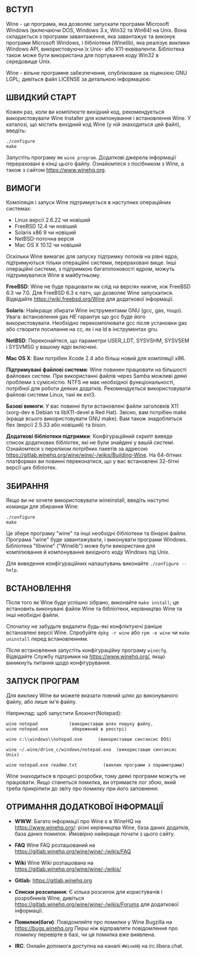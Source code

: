 ## ВСТУП

Wine - це програма, яка дозволяє запускати програми Microsoft
Windows (включаючи DOS, Windows 3.x, Win32 та Win64) на Unix. Вона
складається з програми завантаження, яка завантажує та виконує програми
Microsoft Windows, і бібліотеки (Winelib), яка реалізує виклики
Windows API, використовуючи їх Unix- або X11-еквіваленти. Бібліотека
також може бути використана для портування коду Win32 в середовище Unix.

Wine - вільне програмне забезпечення, опубліковане за ліцензією
GNU LGPL; дивіться файл LICENSE за детальною інформацією.


## ШВИДКИЙ СТАРТ

Кожен раз, коли ви компілюєте вихідний код, рекомендується використовувати
Wine Installer для компонування і встановлення Wine. У каталозі, що містить
вихідний код Wine (у ній знаходиться цей файл), введіть:

```
./configure
make
```

Запустіть програму як `wine program`. Додаткові джерела інформації
перераховані в кінці цього файлу. Ознайомтеся з посібником з Wine,
а також з сайтом https://www.winehq.org.


## ВИМОГИ

Компіляція і запуск Wine підтримується в наступних операційних системах:

- Linux версії 2.6.22 чи новіший
- FreeBSD 12.4 чи новіший
- Solaris x86 9 чи новіший
- NetBSD-поточна версія
- Mac OS X 10.12 чи новіший

Оскільки Wine вимагає для запуску підтримку потоків на рівні ядра, підтримуються
тільки операційні системи, перераховані вище. Інші операційні системи,
з підтримкою багатопоковості ядром, можуть підтримуватися Wine в майбутньому.

**FreeBSD**:
  Wine не буде працювати як слід на версіях нижче, ніж FreeBSD 6.3
  чи 7.0. Для FreeBSD 6.3 є патч, що дозволяє Wine запускатися.
  Відвідайте https://wiki.freebsd.org/Wine для додаткової інформації.

**Solaris**:
  Найкраще збирати Wine інструментами GNU (gcc, gas, тощо). Увага:
  встановлення gas *НЕ* гарантує що gcc буде його використовувати.
  Необхідно перекомпілювати gcc після установки gas або створити
  посилання на cc, як і на ld в інструментах gnu.

**NetBSD**:
  Переконайтеся, що параметри USER_LDT, SYSVSHM, SYSVSEM і SYSVMSG
  у вашому ядрі включені.

**Mac OS X**:
  Вам потрібен Xcode 2.4 або більш новий для компіляції x86.

**Підтримувані файлові системи**:
  Wine повинен працювати на більшості файлових систем. При використанні
  файлів через Samba можливі деякі проблеми з сумісністю. NTFS не має
  необхідної функціональності, потрібної для роботи деяких додатків.
  Рекомендується використовувати файлові системи Linux, такі як ext3.

**Базові вимоги**:
  У вас повинні бути встановлені файли заголовків X11
  (xorg-dev в Debian та libX11-devel в Red Hat).
  Звісно, вам потрібен make (краще всього використовувати GNU make).
  Вам також знадобляться flex (версії 2.5.33 або новіший) та bison.

**Додаткові бібліотеки підтримки**:
  Конфігураційний скрипт виведе список додаткових бібліотек, які не були
  знайдені у вашій системі. Ознайомтеся з переліком потрібних пакетів за
  адресою https://gitlab.winehq.org/wine/wine/-/wikis/Building-Wine.
  На 64-бітних платформах ви повинні переконатися, що у вас встановлені
  32-бітні версії цих бібліотек.

## ЗБИРАННЯ

Якщо ви не хочете використовувати wineinstall, введіть наступні команди
для збирання Wine:

```
./configure
make
```

Це збере програму "wine" та інші необхідні бібліотеки та бінарні файли.
Програма "wine" буде завантажувати, і виконувати програми Windows.
Бібліотека "libwine" ("Winelib") може бути використана для компілювання
й компонування вихідного коду Windows під Unix.

Для виведення конфігураційних налаштувань виконайте `./configure --help`.

## ВСТАНОВЛЕННЯ

Після того як Wine буде успішно зібрано, виконайте `make install`; це
встановить виконувані файли Wine та бібліотеки, керівництво Wine та
інші необхідні файли.

Спочатку не забудьте видалити будь-які конфліктуючі раніше встановлені
версії Wine. Спробуйте `dpkg -r wine` або `rpm -e wine` чи `make uninstall`
перед встановленням.

Після встановлення запустіть конфігураційну програму `winecfg`. Відвідайте Службу
підтримки на https://www.winehq.org/, якщо виникнуть питання щодо конфігурування.


## ЗАПУСК ПРОГРАМ

Для виклику Wine ви можете вказати повний шлях до виконуваного файлу,
або лише ім'я файлу.

Наприклад: щоб запустити Блокнот(Notepad):

```
wine notepad            (використавши шлях пошуку файлу,
wine notepad.exe         збережений в реєстрі)

wine c:\\windows\\notepad.exe      (використавши синтаксис DOS)

wine ~/.wine/drive_c/windows/notepad.exe  (використавши синтаксис Unix)

wine notepad.exe readme.txt          (виклик програми з параметрами)
```

Wine знаходиться в процесі розробки, тому деякі програми можуть не
працювати. Якщо станеться помилка, ви отримаєте лог збою, який
треба прикріпити до звіту про помилку при його заповненні.


## ОТРИМАННЯ ДОДАТКОВОЇ ІНФОРМАЦІЇ

- **WWW**: Багато інформації про Wine є в WineHQ на
        https://www.winehq.org/: різні керівництва Wine, база даних додатків,
        база даних помилок. Ймовірно найкраще почати з цього сайту.

- **FAQ** Wine FAQ розташований на https://gitlab.winehq.org/wine/wine/-/wikis/FAQ

- **Wiki** Wine Wiki розташована на https://gitlab.winehq.org/wine/wine/-/wikis/

- **Gitlab**: https://gitlab.winehq.org

- **Списки розсилання**:
	Є кілька розсилок для користувачів і розробників Wine;
        дивіться https://gitlab.winehq.org/wine/wine/-/wikis/Forums
	    для додаткової інформації.

- **Помилки(баги)**:
	Повідомляйте про помилки у Wine Bugzilla на https://bugs.winehq.org
	Перш ніж відправляти повідомлення про помилку перевірте в базі, чи
	ця помилка вже виявлена.

- **IRC**: Онлайн допомога доступна на каналі `#WineHQ` на irc.libera.chat.
